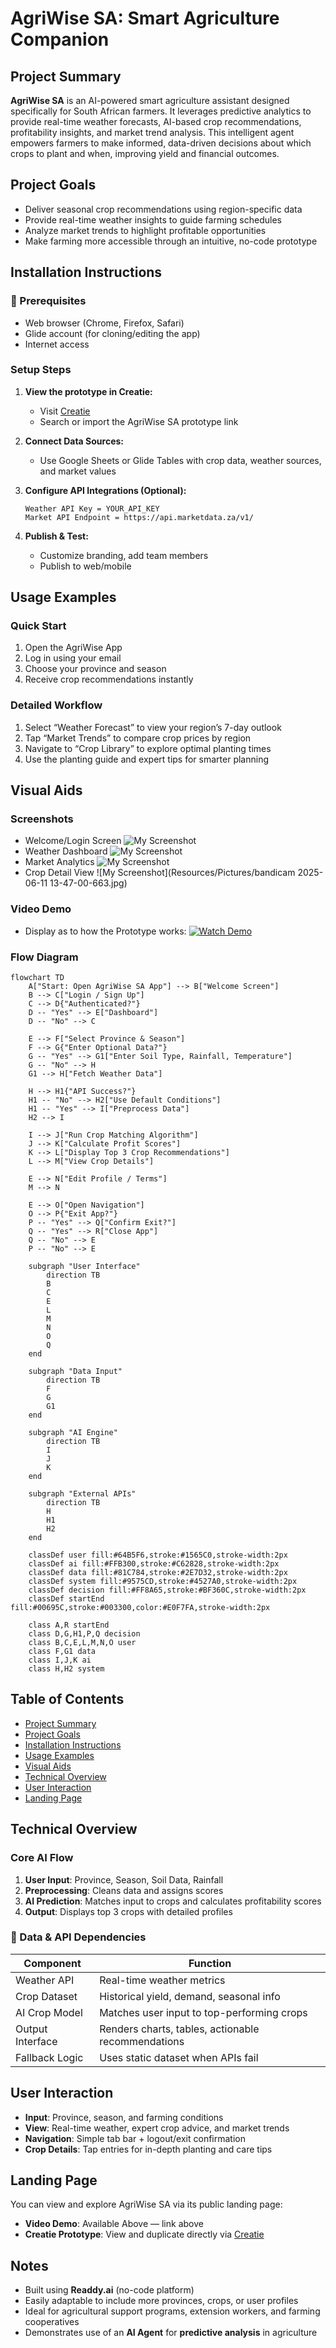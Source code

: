 # AgriWise SA: Smart Agriculture Companion

## Project Summary

**AgriWise SA** is an AI-powered smart agriculture assistant designed specifically for South African farmers. It leverages predictive analytics to provide real-time weather forecasts, AI-based crop recommendations, profitability insights, and market trend analysis. This intelligent agent empowers farmers to make informed, data-driven decisions about which crops to plant and when, improving yield and financial outcomes.

## Project Goals

- Deliver seasonal crop recommendations using region-specific data
- Provide real-time weather insights to guide farming schedules
- Analyze market trends to highlight profitable opportunities
- Make farming more accessible through an intuitive, no-code prototype

## Installation Instructions

### 🔗 Prerequisites

- Web browser (Chrome, Firefox, Safari)
- Glide account (for cloning/editing the app)
- Internet access

### Setup Steps

1. **View the prototype in Creatie:**

   - Visit [Creatie](https://creatie.ai/file/161857066902119?fileOpenFrom=home&fileTileSwitch=false&page_id=25%3A7226&layer_id=25%3A75416)
   - Search or import the AgriWise SA prototype link

2. **Connect Data Sources:**

   - Use Google Sheets or Glide Tables with crop data, weather sources, and market values

3. **Configure API Integrations (Optional):**

   ```
   Weather API Key = YOUR_API_KEY
   Market API Endpoint = https://api.marketdata.za/v1/
   ```

4. **Publish & Test:**

   - Customize branding, add team members
   - Publish to web/mobile

## Usage Examples

### Quick Start

1. Open the AgriWise App
2. Log in using your email
3. Choose your province and season
4. Receive crop recommendations instantly

### Detailed Workflow

1. Select “Weather Forecast” to view your region’s 7-day outlook
2. Tap “Market Trends” to compare crop prices by region
3. Navigate to “Crop Library” to explore optimal planting times
4. Use the planting guide and expert tips for smarter planning

## Visual Aids

### Screenshots

- Welcome/Login Screen
![My Screenshot](Resources/Pictures/WelcomePage.jpg)
- Weather Dashboard
![My Screenshot](Resources/Pictures/WeatherAnalysisPage.jpg)
- Market Analytics
![My Screenshot](Resources/Pictures/MarketAnalysis.jpg)
- Crop Detail View
![My Screenshot](Resources/Pictures/bandicam 2025-06-11 13-47-00-663.jpg)

### Video Demo

- Display as to how the Prototype works:
[![Watch Demo](Resources/Pictures/WelcomePage.jpg)](Resources/Pictures/DisplayOfPrototype.mp4)


### Flow Diagram

```mermaid
flowchart TD
    A["Start: Open AgriWise SA App"] --> B["Welcome Screen"]
    B --> C["Login / Sign Up"]
    C --> D{"Authenticated?"}
    D -- "Yes" --> E["Dashboard"]
    D -- "No" --> C
    
    E --> F["Select Province & Season"]
    F --> G{"Enter Optional Data?"}
    G -- "Yes" --> G1["Enter Soil Type, Rainfall, Temperature"]
    G -- "No" --> H
    G1 --> H["Fetch Weather Data"]
    
    H --> H1{"API Success?"}
    H1 -- "No" --> H2["Use Default Conditions"]
    H1 -- "Yes" --> I["Preprocess Data"]
    H2 --> I
    
    I --> J["Run Crop Matching Algorithm"]
    J --> K["Calculate Profit Scores"]
    K --> L["Display Top 3 Crop Recommendations"]
    L --> M["View Crop Details"]
    
    E --> N["Edit Profile / Terms"]
    M --> N
    
    E --> O["Open Navigation"]
    O --> P{"Exit App?"}
    P -- "Yes" --> Q["Confirm Exit?"]
    Q -- "Yes" --> R["Close App"]
    Q -- "No" --> E
    P -- "No" --> E

    subgraph "User Interface"
        direction TB
        B
        C
        E
        L
        M
        N
        O
        Q
    end
    
    subgraph "Data Input"
        direction TB
        F
        G
        G1
    end
    
    subgraph "AI Engine"
        direction TB
        I
        J
        K
    end
    
    subgraph "External APIs"
        direction TB
        H
        H1
        H2
    end

    classDef user fill:#64B5F6,stroke:#1565C0,stroke-width:2px
    classDef ai fill:#FFB300,stroke:#C62828,stroke-width:2px
    classDef data fill:#81C784,stroke:#2E7D32,stroke-width:2px
    classDef system fill:#9575CD,stroke:#4527A0,stroke-width:2px
    classDef decision fill:#FF8A65,stroke:#BF360C,stroke-width:2px
    classDef startEnd fill:#00695C,stroke:#003300,color:#E0F7FA,stroke-width:2px
    
    class A,R startEnd
    class D,G,H1,P,Q decision
    class B,C,E,L,M,N,O user
    class F,G1 data
    class I,J,K ai
    class H,H2 system
```
## Table of Contents

- [Project Summary](#project-summary)
- [Project Goals](#project-goals)
- [Installation Instructions](#installation-instructions)
- [Usage Examples](#usage-examples)
- [Visual Aids](#visual-aids)
- [Technical Overview](#technical-overview)
- [User Interaction](#user-interaction)
- [Landing Page](#landing-page)

## Technical Overview

### Core AI Flow

1. **User Input**: Province, Season, Soil Data, Rainfall
2. **Preprocessing**: Cleans data and assigns scores
3. **AI Prediction**: Matches input to crops and calculates profitability scores
4. **Output**: Displays top 3 crops with detailed profiles

### 🔧 Data & API Dependencies

| Component        | Function                                           |
| ---------------- | -------------------------------------------------- |
| Weather API      | Real-time weather metrics                          |
| Crop Dataset     | Historical yield, demand, seasonal info            |
| AI Crop Model    | Matches user input to top-performing crops         |
| Output Interface | Renders charts, tables, actionable recommendations |
| Fallback Logic   | Uses static dataset when APIs fail                 |

## User Interaction

- **Input**: Province, season, and farming conditions
- **View**: Real-time weather, expert crop advice, and market trends
- **Navigation**: Simple tab bar + logout/exit confirmation
- **Crop Details**: Tap entries for in-depth planting and care tips

## Landing Page

You can view and explore AgriWise SA via its public landing page:

- **Video Demo**: Available Above — link above
- **Creatie Prototype**: View and duplicate directly via [Creatie](https://www.glideapps.com/)

## Notes

- Built using **Readdy.ai** (no-code platform)
- Easily adaptable to include more provinces, crops, or user profiles
- Ideal for agricultural support programs, extension workers, and farming cooperatives
- Demonstrates use of an **AI Agent** for **predictive analysis** in agriculture


